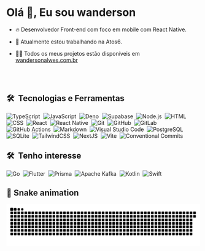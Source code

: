 # Olá 👋, Eu sou wanderson

- 🔥 Desenvolvedor Front-end com foco em mobile com React Native.

- 🔭 Atualmente estou trabalhando na Atos6.

- 👨‍💻 Todos os meus projetos estão disponíveis em [wandersonalwes.com.br](https://wandersonalwes.com.br/)

<br><br>

## 🛠 &nbsp;Tecnologias e Ferramentas

![TypeScript](https://img.shields.io/badge/-TypeScript-3178C6?style=for-the-badge&logo=typescript&logoColor=FFFFFF)&nbsp;
![JavaScript](https://img.shields.io/badge/-JavaScript-F7DF1E?style=for-the-badge&logo=javascript&logoColor=000000)&nbsp;
![Deno](https://img.shields.io/badge/-Deno-000000?style=for-the-badge&logo=deno&logoColor=FFFFFF)&nbsp;
![Supabase](https://img.shields.io/badge/-Supabase-3ECF8E?style=for-the-badge&logo=supabase&logoColor=FFFFFF)&nbsp;
![Node.js](https://img.shields.io/badge/-Node.js-339933?style=for-the-badge&logo=node.js&logoColor=FFFFFF)&nbsp;
![HTML](https://img.shields.io/badge/-HTML-E34F26?style=for-the-badge&logo=HTML5&logoColor=FFFFFF)&nbsp;
![CSS](https://img.shields.io/badge/-CSS-1572B6?style=for-the-badge&logo=CSS3&logoColor=FFFFFF)&nbsp;
![React](https://img.shields.io/badge/-React.js-61DAFB?style=for-the-badge&logo=react&logoColor=000000)&nbsp;
![React Native](https://img.shields.io/badge/-React%20Native-61DAFB?style=for-the-badge&logo=react&logoColor=000000)&nbsp;
![Git](https://img.shields.io/badge/-Git-F05032?style=for-the-badge&logo=git&logoColor=FFFFFF)&nbsp;
![GitHub](https://img.shields.io/badge/-GitHub-181717?style=for-the-badge&logo=github&logoColor=FFFFFF)&nbsp;
![GitLab](https://img.shields.io/badge/-GitLab-FC6D26?style=for-the-badge&logo=gitlab&logoColor=FFFFFF)&nbsp;
![GitHub Actions](https://img.shields.io/badge/-GitHub%20Actions-2088FF?style=for-the-badge&logo=github-actions&logoColor=FFFFFF)&nbsp;
![Markdown](https://img.shields.io/badge/-Markdown-000000?style=for-the-badge&logo=markdown&logoColor=FFFFFF)&nbsp;
![Visual Studio Code](https://img.shields.io/badge/-Visual%20Studio%20Code-007ACC?style=for-the-badge&logo=visual-studio-code&logoColor=FFFFFF)&nbsp;
![PostgreSQL](https://img.shields.io/badge/-PostgreSQL-4169E1?style=for-the-badge&logo=postgresql&logoColor=FFFFFF)&nbsp;
![SQLite](https://img.shields.io/badge/-SQLite-003B57?style=for-the-badge&logo=sqlite&logoColor=FFFFFF)&nbsp;
![TailwindCSS](https://img.shields.io/badge/-TailwindCSS-06B6D4?style=for-the-badge&logo=tailwindcss&logoColor=FFFFFF)&nbsp;
![NextJS](https://img.shields.io/badge/-NextJS-000000?style=for-the-badge&logo=next.js&logoColor=FFFFFF)&nbsp;
![Vite](https://img.shields.io/badge/-Vite-646CFF?style=for-the-badge&logo=vite&logoColor=FFFFFF)&nbsp;
![Conventional Commits](https://img.shields.io/badge/-Conventional%20Commits-FE5196?style=for-the-badge&logo=conventional-commits&logoColor=FFFFFF)&nbsp;

## 🛠 &nbsp;Tenho interesse

![Go](https://img.shields.io/badge/-Go-00ADD8?style=for-the-badge&logo=go&logoColor=FFFFFF)&nbsp;
![Flutter](https://img.shields.io/badge/-Flutter-02569B?style=for-the-badge&logo=flutter&logoColor=FFFFFF)&nbsp;
![Prisma](https://img.shields.io/badge/-Prisma-2D3748?style=for-the-badge&logo=prisma&logoColor=FFFFFF)&nbsp;
![Apache Kafka](https://img.shields.io/badge/-Apache%20Kafka-231F20?style=for-the-badge&logo=apache-kafka&logoColor=FFFFFF)&nbsp;
![Kotlin](https://img.shields.io/badge/-Kotlin-7F52FF?style=for-the-badge&logo=kotlin&logoColor=FFFFFF)&nbsp;
![Swift](https://img.shields.io/badge/-Swift-F05138?style=for-the-badge&logo=swift&logoColor=FFFFFF)&nbsp;

## :snake: Snake animation

![Snake animation](https://github.com/wandersonalwes/wandersonalwes/blob/output/github-contribution-grid-snake.svg)
